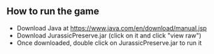 ## How to run the game
* Download Java at https://www.java.com/en/download/manual.jsp
* Download JurassicPreserve.jar (click on it and click "view raw")
* Once downloaded, double click on JurassicPreserve.jar to run it
